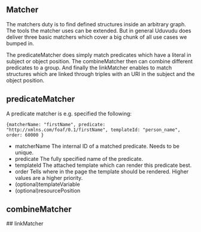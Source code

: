 Matcher
-------
The matchers duty is to find defined structures inside an arbitrary graph. The tools the matcher uses can be extended. But in general Uduvudu does deliver three basic matchers which cover a big chunk of all use cases we bumped in.

The predicateMatcher does simply match predicates which have a literal in subject or object position. The combineMatcher then can combine different predicates to a group. And finally the linkMatcher enables to match structures which are linked through triples with an URI in the subject and the object position.

## predicateMatcher
A predicate matcher is e.g. specified the following:

`{matcherName: "firstName", predicate: "http://xmlns.com/foaf/0.1/firstName", templateId: "person_name", order: 60000 }`

  * matcherName
    The internal ID of a matched predicate. Needs to be unique.
  * predicate
    The fully specified name of the predicate.
  * templateId
    The attached template which can render this predicate best.
  * order
    Tells where in the page the template should be rendered. Higher values are a higher priority.
  * (optional)templateVariable
  * (optional)resourcePosition

## combineMatcher

## linkMatcher
